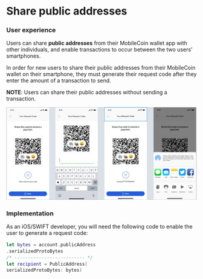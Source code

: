 # Share public addresses

### User experience

Users can share **public addresses** from their MobileCoin wallet app with other individuals, and enable transactions to occur between the two users’ smartphones.

In order for new users to share their public addresses from their MobileCoin wallet on their smartphone, they must generate their request code after they enter the amount of a transaction to send.

**NOTE**: Users can share their public addresses without sending a transaction.

![Share public address](images/share-public-address.jpeg)

### Implementation

As an iOS/SWIFT developer, you will need the following code to enable the user to generate a request code:

```SWIFT
let bytes = account.publicAddress
.serializedProtoBytes
/* -------------------------- */
let recipient = PublicAddress(
serializedProtoBytes: bytes)
```
